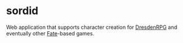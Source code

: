 sordid
======
Web application that supports character creation for [DresdenRPG](www.evilhat.com/home/dresden-files-rpg) and eventually other [Fate](evilhat.wikidot.com/fate-rpg)-based games.